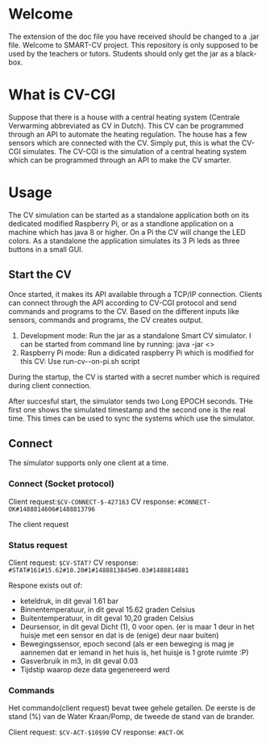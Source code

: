 # Welcome
The extension of the doc file you have received should be changed to a .jar file.
Welcome to SMART-CV project. This repository is only supposed to be used by the teachers or tutors. Students should only get the jar as a black-box. 

# What is CV-CGI
Suppose that there is a house with a central heating system (Centrale Verwarming abbreviated as CV in Dutch). This CV can be programmed through an API to automate the heating regulation. The house has a few sensors which are connected with the CV. Simply put, this is what the CV-CGI simulates. The CV-CGI is the simulation of a central heating system which can be programmed through an API to make the CV smarter. 

# Usage
The CV simulation can be started as a standalone application both on its dedicated modified Raspberry Pi, or as a standlone application on a machine which has java 8 or higher. On a Pi the CV will change the LED colors. As a standalone the application simulates its 3 Pi leds as three buttons in a small GUI.

## Start the CV
Once started, it makes its API available through a TCP/IP connection. Clients can connect through the API according to CV-CGI protocol and send commands and programs to the CV. Based on the different inputs like sensors, commands and programs, the CV creates output. 

1. Development mode: Run the jar as a standalone Smart CV simulator. I can be started from command line by running: java -jar <<CV-CGI-JAR>>
2. Raspberry Pi mode: Run a didicated raspberry Pi which is modified for this CV: Use run-cv--on-pi.sh script

During the startup, the CV is started with a secret number which is required during client connection. 

After succesful start, the simulator sends two  Long EPOCH seconds. THe first one shows the simulated timestamp and the second one is the real time. This times can be used to sync the systems which use the simulator.

## Connect
The simulator supports only one client at a time.

### Connect (Socket protocol)

Client request:`$CV-CONNECT-$-427163`
CV response: `#CONNECT-OK#1488814606#1488813796`

The client request


### Status request
Client request:   `$CV-STAT?`
CV response:  `#STAT#161#15.62#10.20#1#1488813845#0.03#1488814881`

Respone exists out of:
- keteldruk, in dit geval 1.61 bar
- Binnentemperatuur, in dit geval 15.62 graden Celsius
- Buitentemperatuur, in dit geval 10,20 graden Celsius
- Deursensor, in dit geval Dicht (1), 0 voor open. (er is maar 1 deur in het huisje met een sensor en dat is de (enige) deur naar buiten)
- Bewegingssensor, epoch second (als er een beweging is mag je aannemen dat er iemand in het huis is, het huisje is 1 grote ruimte :P)
- Gasverbruik in m3, in dit geval 0.03
- Tijdstip waarop deze data gegenereerd werd

### Commands
Het commando(client request) bevat twee gehele getallen. De eerste is de stand (%) van de Water Kraan/Pomp, de tweede de stand van de brander.

Client request:  `$CV-ACT-$10$90`
CV response: `#ACT-OK`

